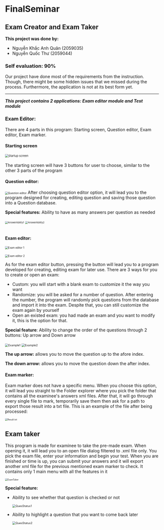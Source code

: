 # FinalSeminar
## Exam Creator and Exam Taker

**This project was done by:**

* Nguyễn Khắc Anh Quân (2059035)
* Nguyễn Quốc Thư (2059044)

### Self evaluation: 90%
Our project have done most of the requirements from the instruction. Though, there might be some hidden issues that we missed during the process. Furthermore, the application is not at its best form yet.

---
***This project contains 2 applications: Exam editor module and Test module***<br/>

### Exam Editor:
There are 4 parts in this program: Starting screen, Question editor, Exam editor, Exam marker.

#### Starting screen
<img src="FinalSeminarVisualExample/ExamEditorStartupScreen.png" alt="Startup screen" title="Starting screen" style="zoom:67%;" />
<br/>
<br/>
The starting screen will have 3 buttons for user to choose, similar to the other 3 parts of the program<br/>

#### Question editor:  
<img src="FinalSeminarVisualExample/QuestionEditorScreen.png" alt="Question editor" title="Question editor" style="zoom:60%;" />  
After choosing question editor option, it will lead you to the program designed for creating, editing question and saving those question into a Question database. 



**Special features:** Ability to have as many answers per question as needed

<img src="FinalSeminarVisualExample/AnswerAbility1.png" alt="AnswerAbility1" style="zoom:55%;" />

<img src="FinalSeminarVisualExample/AnswerAbility2.png" alt="AnswerAbility2" style="zoom:55%;" />

<br/>
<br/>

#### Exam editor:
<img src="FinalSeminarVisualExample/ExamEditorStartingScreen.png" alt="Exam editor 1" title="Exam editor starting" style="zoom:60%;" />
<br/>
<br/>

<img src="FinalSeminarVisualExample/ExamEditorScreen.png" alt="Exam editor 2" title="Exam editor" style="zoom:60%;" />

As for the exam editor button, pressing the button will lead you to a program developed for creating, editing exam for later use. 
There are 3 ways for you to create or open an exam:

* Custom: you will start with a blank exam to customize it the way you want
* Randomize: you will be asked for a number of question. After entering the number, the program will randomly pick questions from the database and import it into the exam. Despite that, you can still customize the exam again by yourself
* Open an existed exam: you had made an exam and you want to modify it, this is the option for that.

**Special feature**: Ability to change the order of the questions through 2 buttons: Up arrow and Down arrow

<img src="FinalSeminarVisualExample/QuestionOrderExample.png" alt="Example1" style="zoom:65%;" />

<img src="FinalSeminarVisualExample/QuestionOrderExample2.png" alt="Example2" style="zoom:65%;" />

**The up arrow:** allows you to move the question up to the afore index.

**The down arrow:** allows you to move the question down the after index.





#### Exam marker:

Exam marker does not have a specific menu. When you choose this option, it will lead you straight to the Folder explorer where you pick the folder that contains all the examinee's answers xml files. After that, it will go through every single file to mark, temporarily save them then ask for a path to export those result into a txt file. This is an example of the file after being processed:

<img src="FinalSeminarVisualExample/ExamResult.png" alt="Result.txt" title="Result" style="zoom: 50%;" />





## Exam taker

This program is made for examinee to take the pre-made exam. When opening it, it will lead you to an open file dialog filtered to .xml file only. You pick the exam file, enter your information and begin your test. When you are finished or time is up, you can submit your answers and it will export another xml file for the previous mentioned exam marker to check. It contains only 1 main menu with all the features in it

<img src="FinalSeminarVisualExample/TestModuleScreen.png" alt="ExamTaker" style="zoom:50%;" />

**Special feature:**

* Ability to see whether that question is checked or not

  <img src="FinalSeminarVisualExample/QuestionStatus1.png" alt="QuesStatus1" style="zoom:65%;" />

* Ability to highlight a question that you want to come back later

  <img src="FinalSeminarVisualExample/QuestionStatus2.png" alt="QuesStatus2" style="zoom:65%;" />

